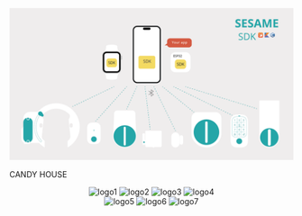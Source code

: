 ![SesameSDK](https://github.com/CANDY-HOUSE/.github/blob/main/profile/images/SesameSDK.png?raw=true)
<p>CANDY HOUSE</p>
<p align="center">
  <!-- 1行目 -->
  <div style="text-align: center;">
    <img src="https://cdn.shopify.com/s/files/1/0016/1870/6495/files/sesame_key_icon_github.png" width="100px;" alt="logo1"/>
    <img src="https://cdn.shopify.com/s/files/1/0016/1870/6495/files/sesame_key_icon_github.png" width="100px;" alt="logo2"/>
    <img src="https://cdn.shopify.com/s/files/1/0016/1870/6495/files/sesame_key_icon_github.png" width="100px;" alt="logo3"/>
    <img src="https://cdn.shopify.com/s/files/1/0016/1870/6495/files/sesame_key_icon_github.png" width="100px;" alt="logo4"/>
  </div>
  <!-- 2行目 -->
  <div style="text-align: center;">
    <img src="https://cdn.shopify.com/s/files/1/0016/1870/6495/files/sesame_key_icon_github.png" width="100px;" alt="logo5"/>
    <img src="https://cdn.shopify.com/s/files/1/0016/1870/6495/files/sesame_key_icon_github.png" width="100px;" alt="logo6"/>
    <img src="https://cdn.shopify.com/s/files/1/0016/1870/6495/files/sesame_key_icon_github.png" width="100px;" alt="logo7"/>
  </div>
</p>
